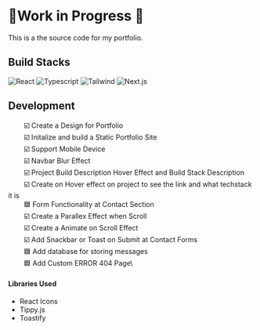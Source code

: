# 🚧Work in Progress 🚧
This is a the source code for my portfolio.
## Build Stacks
![React](https://img.shields.io/badge/React-20232A?style=for-the-badge&logo=react&logoColor=61DAFB) ![Typescript](	https://img.shields.io/badge/TypeScript-007ACC?style=for-the-badge&logo=typescript&logoColor=white) ![Tailwind](https://img.shields.io/badge/Tailwind_CSS-38B2AC?style=for-the-badge&logo=tailwind-css&logoColor=white) ![Next.js](https://img.shields.io/badge/next.js-000000?style=for-the-badge&logo=nextdotjs&logoColor=white)

## Development
&emsp;&emsp; ☑️ Create a Design for  Portfolio \
&emsp;&emsp; ☑️ Initalize and build  a Static  Portfolio Site \
&emsp;&emsp; ☑️ Support Mobile  Device\
&emsp;&emsp; ☑️ Navbar Blur Effect\
&emsp;&emsp; ☑️ Project Build Description Hover Effect and Build Stack Description\
&emsp;&emsp; ☑️ Create on Hover effect on project to see the link and what techstack it is\
&emsp;&emsp; 🟦 Form Functionality at Contact Section\
&emsp;&emsp; ☑️ Create a Parallex Effect when Scroll\
&emsp;&emsp; ☑️ Create a Animate on Scroll Effect\
&emsp;&emsp; ☑️ Add Snackbar or Toast on Submit at Contact Forms\
&emsp;&emsp; 🟦 Add database for storing messages\
&emsp;&emsp; 🟦 Add Custom ERROR 404 Page\


#### Libraries Used
* React Icons
* Tippy.js
* Toastify





